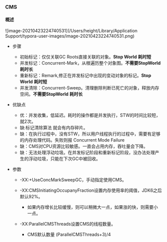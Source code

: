 ### CMS

#### 概述

![image-20210423224740531](/Users/height/Library/Application Support/typora-user-images/image-20210423224740531.png)

- 步骤

  - 初始标记：仅仅关联GC Roots直接关联的对象。**Stop World** **耗时短**
  - 并发标记：Concurrent-Mark，从根遍历整个对象图。**不需要StopWorld** **耗时长**
  - 重新标记：Remark,修正在并发标记中出现的变动对象的标记。**Stop World** **耗时短**
  - 并发清除：Concurrent-Sweep。清理删除判断已死亡的对象，释放内存空间。**不需要StopWorld** **耗时长**

  

- 优缺点
  - 优：并发收集，低延迟。耗时的操作都是并发执行，STW的时间比较短，就2次。
  - 缺:标记清除算法 就会有内存碎片。
  - 缺：在执行过程中，没有STW，所以用户线程执行的过程中，需要有足够的内存处理代码。失败则报 Concurrent Mode Failure
  - 缺：CMS对CPU资源比较敏感。一直会占用内存，吞吐量会下降。
  - 缺：无法处理浮动垃圾。在并发标记阶段和重新标记阶段，没办法处理产生的浮动垃圾，只能在下次GC中被回收。

- 参数

  - -XX:+UseConcMarkSweepGC，手动指定使用CMS。

  - -XX:CMSInitiatingOccupanyFraction设置内存使用率的阈值，JDK6之后默认92%。

    - 如果内存增长比较缓慢，则可以稍微大一点，如果涨的快，则需要小一点。

  - -XX:ParallelCMSThreads设置CMS的线程数量。

    - CMS默认数量 (ParallelCMSThreads+3)/4

      